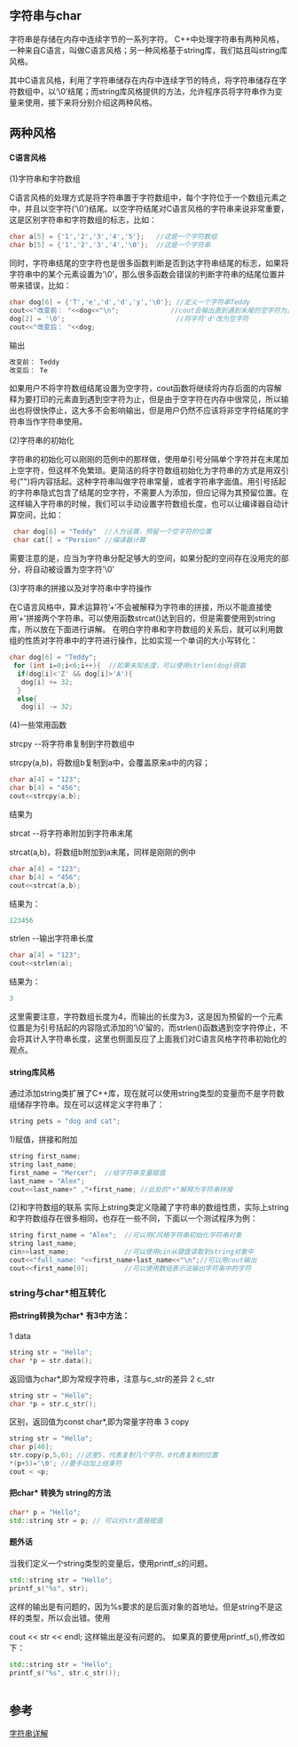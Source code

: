## 字符串与char

字符串是存储在内存中连续字节的一系列字符。 C++中处理字符串有两种风格，一种来自C语言，叫做C语言风格；另一种风格基于string库，我们姑且叫string库风格。

其中C语言风格，利用了字符串储存在内存中连续字节的特点，将字符串储存在字符数组中，以‘\0’结尾；而string库风格提供的方法，允许程序员将字符串作为变量来使用，接下来将分别介绍这两种风格。

## 两种风格

#### C语言风格

(1)字符串和字符数组

C语言风格的处理方式是将字符串置于字符数组中，每个字符位于一个数组元素之中，并且以空字符(’\0’)结尾。以空字符结尾对C语言风格的字符串来说非常重要，这是区别字符串和字符数组的标志，比如：
```cpp
char a[5] = {'1','2','3','4','5'};   //这是一个字符数组
char b[5] = {'1','2','3','4','\0'};  //这是一个字符串
```


同时，字符串结尾的空字符也是很多函数判断是否到达字符串结尾的标志，如果将字符串中的某个元素设置为’\0’，那么很多函数会错误的判断字符串的结尾位置并带来错误，比如：
```cpp
char dog[6] = {'T','e','d','d','y','\0'}; //定义一个字符串Teddy
cout<<"改变前： "<<dog<<"\n";             //cout会输出直到遇到末尾的空字符为止
dog[2] = '\0';                            //将字符'd'改为空字符
cout<<"改变后： "<<dog;
```
输出
```cpp
改变前： Teddy
改变后： Te
```
如果用户不将字符数组结尾设置为空字符，cout函数将继续将内存后面的内容解释为要打印的元素直到遇到空字符为止，但是由于空字符在内存中很常见，所以输出也将很快停止，这大多不会影响输出，但是用户仍然不应该将非空字符结尾的字符串当作字符串使用。

(2)字符串的初始化

字符串的初始化可以刚刚的范例中的那样做，使用单引号分隔单个字符并在末尾加上空字符，但这样不免繁琐。更简洁的将字符数组初始化为字符串的方式是用双引号("")将内容括起。这种字符串叫做字符串常量，或者字符串字面值。用引号括起的字符串隐式包含了结尾的空字符，不需要人为添加，但应记得为其预留位置。在这样输入字符串的时候，我们可以手动设置字符数组长度，也可以让编译器自动计算空间，比如：
```cpp
 char dog[6] = "Teddy"  //人为设置，预留一个空字符的位置
 char cat[] = "Persion" //编译器计算 
```
需要注意的是，应当为字符串分配足够大的空间，如果分配的空间存在没用完的部分，将自动被设置为空字符’\0’

(3)字符串的拼接以及对字符串中字符操作

在C语言风格中，算术运算符’+‘不会被解释为字符串的拼接，所以不能直接使用’+'拼接两个字符串。可以使用函数strcat()达到目的，但是需要使用到string库，所以放在下面进行讲解。
在明白字符串和字符数组的关系后，就可以利用数组的性质对字符串中的字符进行操作，比如实现一个单词的大小写转化：
```cpp
char dog[6] = "Teddy"; 
 for (int i=0;i<6;i++){  //如果未知长度，可以使用strlen(dog)获取
  if(dog[i]<'Z' && dog[i]>'A'){
   dog[i] += 32;
  }
  else{
   dog[i] -= 32;
```
(4)一些常用函数

strcpy --将字符串复制到字符数组中

strcpy(a,b)，将数组b复制到a中，会覆盖原来a中的内容；
```cpp
char a[4] = "123";
char b[4] = "456";
cout<<strcpy(a,b);
```
结果为

strcat --将字符串附加到字符串末尾

strcat(a,b)，将数组b附加到a末尾，同样是刚刚的例中
```cpp
char a[4] = "123";
char b[4] = "456";
cout<<strcat(a,b);
```
结果为：
```cpp
123456
```
strlen --输出字符串长度
```cpp
char a[4] = "123";
cout<<strlen(a);
```
结果为：
```cpp
3
```
这里需要注意，字符数组长度为4，而输出的长度为3，这是因为预留的一个元素位置是为引号括起的内容隐式添加的’\0’留的，而strlen()函数遇到空字符停止，不会将其计入字符串长度，这里也侧面反应了上面我们对C语言风格字符串初始化的观点。

#### string库风格
通过添加string类扩展了C++库，现在就可以使用string类型的变量而不是字符数组储存字符串。现在可以这样定义字符串了：
```cpp
string pets = "dog and cat";
```
1)赋值，拼接和附加
```cpp
string first_name;
string last_name;
first_name = "Mercer";  //给字符串变量赋值
last_name = "Alex";
cout<<last_name+" ,"+first_name; //此处的"+"解释为字符串拼接
```
(2)和字符数组的联系
实际上string类定义隐藏了字符串的数组性质，实际上string和字符数组存在很多相同，也存在一些不同，下面以一个测试程序为例：
```cpp
string first_name = "Alex";  //可以用C风格字符串初始化字符串对象
string last_name;
cin>>last_name;              //可以使用cin从键盘读取到string对象中
cout<<"full_name: "<<first_name+last_name<<"\n";//可以用cout输出
cout<<first_name[0];         //可以使用数组表示法输出字符串中的字符
```

### string与char*相互转化

#### 把string转换为char* 有3中方法：
1 data
```cpp
string str = "Hello";
char *p = str.data();
```
返回值为char*,即为常规字符串，注意与c_str的差异
2 c_str
```cpp
string str = "Hello";
char *p = str.c_str();
```
区别，返回值为const char*,即为常量字符串
3 copy
```cpp
string str = "Hello";
char p[40];
str.copy(p,5,0); //这里5，代表复制几个字符，0代表复制的位置
*(p+5)='\0'; //要手动加上结束符
cout < <p;
```
#### 把char* 转换为 string的方法
```cpp
char* p = "Hello";
std::string str = p; // 可以对str直接赋值
```

#### 题外话

当我们定义一个string类型的变量后，使用printf_s的问题。
```cpp
std::string str = "Hello";
printf_s("%s", str);
```
这样的输出是有问题的，因为%s要求的是后面对象的首地址。但是string不是这样的类型，所以会出错。使用

cout << str << endl; 这样输出是没有问题的。
如果真的要使用printf_s(),修改如下：
```cpp
std::string str = "Hello";
printf_s("%s", str.c_str());
```
```cpp
```

## 参考
[字符串详解](https://blog.csdn.net/qq_46018836/article/details/105685783)
